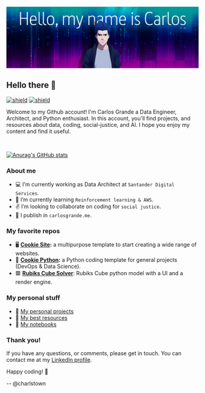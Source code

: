 ![about-me](assets/my-name-is.png)

## Hello there 👋

[![shield](https://img.shields.io/badge/linkedin-carlosgrande-27577f?style=flat&logo=linkedin&logoColor=3f8dcc)](https://www.linkedin.com/in/carlosgn/)
[![shield](https://img.shields.io/badge/about%20me-carlosgrande.me-7f2589?style=flat&logo=aboutdotme&logoColor=bd37cc)](https://carlosgrande.me/)

Welcome to my Github account! I'm Carlos Grande a Data Engineer, Architect, and Python enthusiast.
In this account, you'll find projects, and resources about data, coding, social-justice, and AI.
I hope you enjoy my content and find it useful.

</br>

[![Anurag's GitHub stats](https://github-readme-stats.vercel.app/api?username=charlstown&show_icons=true&theme=nightowl)](https://github.com/anuraghazra/github-readme-stats)


### About me

- :computer: I’m currently working as Data Architect at `Santander Digital Services`.
- :microscope: I’m currently learning `Reinforcement learning & AWS`.
- :v: I’m looking to collaborate on coding for `social justice`. 
- :newspaper: I publish in `carlosgrande.me`.

### My favorite repos

- :desktop_computer: **[Cookie Site](https://github.com/charlstown/cookie-site):** a multipurpose template to start creating a wide range of websites.
- :snake: **[Cookie Python](https://github.com/charlstown/cookie-python):** a Python coding template for general projects (DevOps & Data Science).
- :red_square: **[Rubiks Cube Solver]()**: Rubiks Cube python model with a UI and a render engine.


### My personal stuff

- :floppy_disk: [My personal projects](https://carlosgrande.me/#my-personal-projects/)
- :stars: [My best resources](https://carlosgrande.me/#resources-cheatsheets/)
- :blue_book: [My notebooks](https://carlosgrande.me/#notebooks/)


### Thank you!

If you have any questions, or comments, please get in touch.
You can contact me at my [LinkedIn profile](https://www.linkedin.com/in/carlosgn/). 

Happy coding! :vulcan_salute:

-- @charlstown
